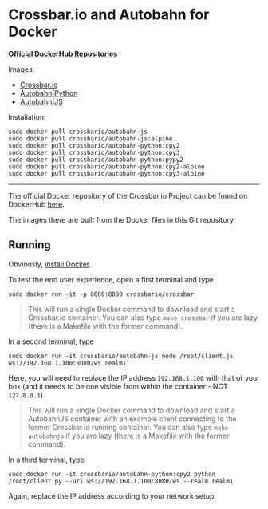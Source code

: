 # Crossbar.io and Autobahn for Docker

**[Official DockerHub Repositories](https://hub.docker.com/r/crossbario/crossbar/)**

Images:

* [Crossbar.io](https://hub.docker.com/r/crossbario/crossbar/tags/)
* [Autobahn|Python](https://hub.docker.com/r/crossbario/autobahn-python/tags/)
* [Autobahn|JS](https://hub.docker.com/r/crossbario/autobahn-js/tags/)

Installation:

```console
sudo docker pull crossbario/autobahn-js
sudo docker pull crossbario/autobahn-js:alpine
sudo docker pull crossbario/autobahn-python:cpy2
sudo docker pull crossbario/autobahn-python:cpy3
sudo docker pull crossbario/autobahn-python:pypy2
sudo docker pull crossbario/autobahn-python:cpy2-alpine
sudo docker pull crossbario/autobahn-python:cpy3-alpine
```

---

The official Docker repository of the Crossbar.io Project can be found on DockerHub [here](https://hub.docker.com/r/crossbario/crossbar/).

The images there are built from the Docker files in this Git repository.

## Running

Obviously, [install Docker](https://docs.docker.com/linux/).

To test the end user experience, open a first terminal and type

```console
sudo docker run -it -p 8080:8080 crossbario/crossbar
```

> This will run a single Docker command to download and start a Crossbar.io container. You can also type `make crossbar` if you are lazy (there is a Makefile with the former command).

In a second terminal, type

```console
sudo docker run -it crossbario/autobahn-js node /root/client.js ws://192.168.1.100:8080/ws realm1
```

Here, you will need to replace the IP address `192.168.1.100` with that of your box (and it needs to be one visible from within the container - NOT `127.0.0.1`).

> This will run a single Docker command to download and start a AutobahnJS container with an example client connecting to the former Crossbar.io running container. You can also type `make autobahnjs` if you are lazy (there is a Makefile with the former command).

In a third terminal, type

```console
sudo docker run -it crossbario/autobahn-python:cpy2 python /root/client.py --url ws://192.168.1.100:8080/ws --realm realm1
```

Again, replace the IP address according to your network setup.
